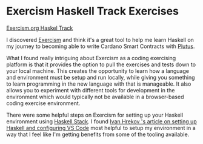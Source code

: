 # Exercism Haskell Track Exercises

[Exercism.org Haskel Track](https://exercism.org/tracks/haskell)

I discovered [Exercism](exercism.org) and think it's a great tool to help me learn Haskell on my journey to becoming able to write Cardano Smart Contracts with [Plutus](https://github.com/input-output-hk/plutus).

What I found really intriguing about Exercism as a coding exercising platform is that it provides the option to pull the exercises and tests down to your local machine. This creates the opportunity to learn how a language and environment must be setup and run locally, while giving you something to learn programming in the new language with that is manageable. It also allows you to experiment with different tools for development in the environment which would typically not be available in a browser-based coding exercise environment.

There were some helpful steps on Exercism for setting up your Haskell environment using [Haskell Stack](https://docs.haskellstack.org/en/stable/README/). I found [Ivan Hrekov
's article on setting up Haskell and configuring VS Code](https://betterprogramming.pub/haskell-vs-code-setup-in-2021-6267cc991551) most helpful to setup my environment in a way that I feel like I'm getting benefits from some of the tooling available.
